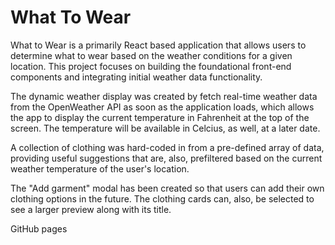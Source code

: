 <h1>What To Wear </h1>

What to Wear is a primarily React based application that allows users to determine what to wear based on the weather conditions for a given location. This project focuses on building the foundational front-end components and integrating initial weather data functionality.

The dynamic weather display was created by fetch real-time weather data from the OpenWeather API as soon as the application loads, which allows the app to display the current temperature in Fahrenheit at the top of the screen. The temperature will be available in Celcius, as well, at a later date.

A collection of clothing was hard-coded in from a pre-defined array of data, providing useful suggestions that are, also, prefiltered based on the current weather temperature of the user's location.

The "Add garment" modal has been created so that users can add their own clothing options in the future. The clothing cards can, also, be selected to see a larger preview along with its title.

GitHub pages
